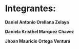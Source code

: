 # Integrantes:

**Daniel Antonio Orellana Zelaya**

**Daniela Kristhel Marquez Chavez**

**Jhoan Mauricio Ortega Ventura**
